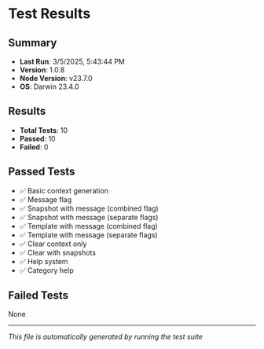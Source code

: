 # Test Results

## Summary
- **Last Run**: 3/5/2025, 5:43:44 PM
- **Version**: 1.0.8
- **Node Version**: v23.7.0
- **OS**: Darwin 23.4.0

## Results
- **Total Tests**: 10
- **Passed**: 10
- **Failed**: 0

## Passed Tests
- ✅ Basic context generation
- ✅ Message flag
- ✅ Snapshot with message (combined flag)
- ✅ Snapshot with message (separate flags)
- ✅ Template with message (combined flag)
- ✅ Template with message (separate flags)
- ✅ Clear context only
- ✅ Clear with snapshots
- ✅ Help system
- ✅ Category help

## Failed Tests
None

---
*This file is automatically generated by running the test suite* 